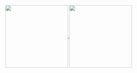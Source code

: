 <a href="https://github.com/anuraghazra/github-readme-stats">
  <img height=200 align="center" src="https://github-readme-stats.vercel.app/api?username=mgnsk&show_icons=true&theme=transparent&custom_title=mgnsk%27s%20Github%20Stats" />
</a>
<a href="https://github.com/anuraghazra/github-readme-stats">
  <img height=200 align="center" src="https://github-readme-stats.vercel.app/api/top-langs?username=mgnsk&layout=compact&langs_count=8&card_width=320" />
</a>
